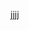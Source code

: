 <!--
 * @Author: nanyang.yang
 * @Date: 2021-02-12 20:58:18
 * @LastEditors: nanyang.yang
 * @LastEditTime: 2021-02-12 20:58:18
 * @Descripttion: 
-->
jjjj
